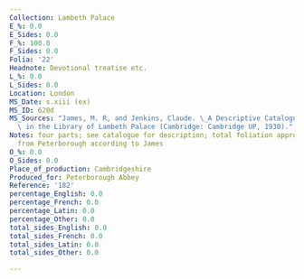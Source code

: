 ```yaml
---
Collection: Lambeth Palace
E_%: 0.0
E_Sides: 0.0
F_%: 100.0
F_Sides: 0.0
Folia: '22'
Headnote: Devotional treatise etc.
L_%: 0.0
L_Sides: 0.0
Location: London
MS_Date: s.xiii (ex)
MS_ID: 620d
MS_Sources: "James, M. R, and Jenkins, Claude. \_A Descriptive Catalogue of the Manuscripts\
  \ in the Library of Lambeth Palace (Cambridge: Cambridge UP, 1930)."
Notes: four parts; see catalogue for description; total foliation approximate; possibly
  from Peterborough according to James
O_%: 0.0
O_Sides: 0.0
Place_of_production: Cambridgeshire
Produced_for: Peterborough Abbey
Reference: '182'
percentage_English: 0.0
percentage_French: 0.0
percentage_Latin: 0.0
percentage_Other: 0.0
total_sides_English: 0.0
total_sides_French: 0.0
total_sides_Latin: 0.0
total_sides_Other: 0.0

---
```

